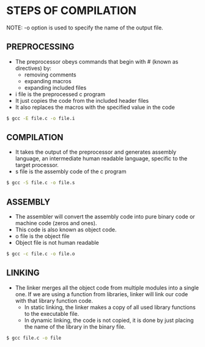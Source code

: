 # STEPS OF COMPILATION

NOTE: -o option is used to specify the name of the output file.

## PREPROCESSING
* The preprocessor obeys commands that begin with # (known as directives) by:
    * removing comments
    * expanding macros
    * expanding included files
* i file is the preprocessed c program
* It just copies the code from the included header files
* It also replaces the macros with the specified value in the code

```bash
$ gcc -E file.c -o file.i
```

## COMPILATION
* It takes the output of the preprocessor and generates assembly language, an intermediate human readable language, specific to the target processor.
* s file is the assembly code of the c program

```bash
$ gcc -S file.c -o file.s
```

## ASSEMBLY
* The assembler will convert the assembly code into pure binary code or machine code (zeros and ones). 
* This code is also known as object code.
* o file is the object file
* Object file is not human readable

```bash
$ gcc -c file.c -o file.o
```

## LINKING
* The linker merges all the object code from multiple modules into a single one. If we are using a function from libraries, linker will link our code with that library function code.
    * In static linking, the linker makes a copy of all used library functions to the executable file. 
    * In dynamic linking, the code is not copied, it is done by just placing the name of the library in the binary file.

```bash
$ gcc file.c -o file
```

